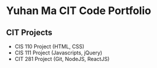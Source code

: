# Yuhan Ma CIT Code Portfolio

## CIT Projects
* CIS 110 Project (HTML, CSS)
* CIS 111 Project (Javascripts, jQuery)
* CIT 281 Project (Git, NodeJS, ReactJS)
